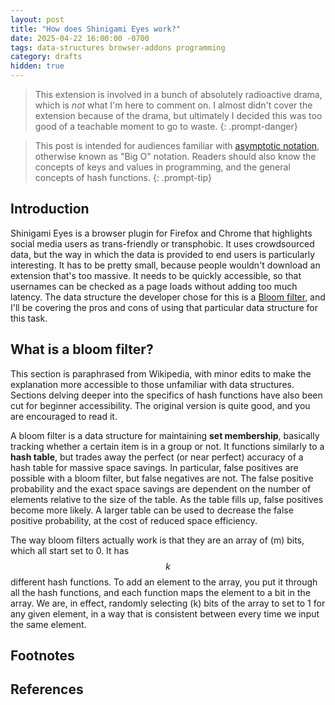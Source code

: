 ```yaml
---
layout: post
title: "How does Shinigami Eyes work?"
date: 2025-04-22 16:00:00 -0700
tags: data-structures browser-addons programming
category: drafts
hidden: true
--- 
```

<!-- Insert audience statement -->
> This extension is involved in a bunch of absolutely radioactive drama, which
> is *not* what I'm here to comment on. I almost didn't cover the extension
> because of the drama, but ultimately I decided this was too good of a teachable
> moment to go to waste.
{: .prompt-danger}

> This post is intended for audiences familiar with [asymptotic notation](https://en.wikipedia.org/wiki/Big_O_notation),
> otherwise known as "Big O" notation. Readers should also know the concepts of keys and values
> in programming, and the general concepts of hash functions. 
{: .prompt-tip}

## Introduction
Shinigami Eyes is a browser plugin for Firefox and Chrome that highlights 
social media users as trans-friendly or transphobic. It uses crowdsourced data, 
but the way in which the data is provided to end users is particularly interesting. 
It has to be pretty small, because people wouldn't download an extension that's
too massive. It needs to be quickly accessible, so that usernames can be checked
as a page loads without adding too much latency. The data structure the developer
chose for this is a [Bloom filter](https://en.wikipedia.org/wiki/Bloom_filter), 
and I'll be covering the pros and cons of using
that particular data structure for this task. 

## What is a bloom filter?
This section is paraphrased from Wikipedia, with minor edits to
make the explanation more accessible to those unfamiliar with data structures.
Sections delving deeper into the specifics of hash functions have also been cut
for beginner accessibility.
The original version is quite good, and you are encouraged to read it. 

A bloom filter is a data structure for maintaining **set membership**, basically
tracking whether a certain item is in a group or not. It functions similarly
to a **hash table**, but trades away the perfect (or near perfect) accuracy
of a hash table for massive space savings. In particular, false positives are
possible with a bloom filter, but false negatives are not. The false positive
probability and the exact space savings are dependent on the number of elements
relative to the size of the table. As the table fills up, false positives become
more likely. A larger table can be used to decrease the false positive probability,
at the cost of reduced space efficiency.

The way bloom filters actually work is that they are an array of \(m\) bits, which
all start set to 0. It has $$k$$ different hash functions. To add an element to the
array, you put it through all the hash functions, and each function maps the
element to a bit in the array. We are, in effect, randomly selecting \(k\) bits 
of the array to set to 1 for any given element, in a way that is consistent 
between every time we input the same element.



## Footnotes

## References
